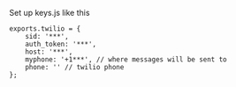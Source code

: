 Set up keys.js like this

	exports.twilio = {
		sid: '***',
		auth_token: '***',
		host: '***',
		myphone: '+1***', // where messages will be sent to
		phone: '' // twilio phone
	};
